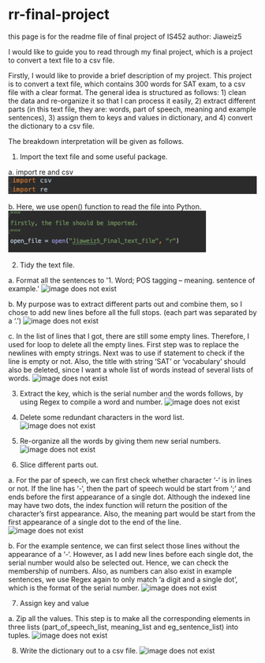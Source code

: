 # rr-final-project
this page is for the readme file of final project of IS452
author: Jiaweiz5

I would like to guide you to read through my final project, which is a project to convert a text file to a csv file.

Firstly, I would like to provide a brief description of my project. This project is to convert a text file, which contains 300 words for SAT exam, to a csv file with a clear format. The general idea is structured as follows: 1) clean the data and re-organize it so that I can process it easily, 2) extract different parts (in this text file, they are: words, part of speech, meaning and example sentences), 3) assign them to keys and values in dictionary, and 4) convert the dictionary to a csv file.

The breakdown interpretation will be given as follows.

1)	Import the text file and some useful package.

a. import re and csv
![image does not exist](https://raw.githubusercontent.com/vivizhao95/images_readme/master/import.png)

b. Here, we use open() function to read the file into Python.
![image does not exist](https://raw.githubusercontent.com/vivizhao95/images_readme/master/read_file.png)

2)	Tidy the text file.

a.	Format all the sentences to '1. Word; POS tagging – meaning. sentence of example.'
![image does not exist]()

b.	My purpose was to extract different parts out and combine them, so I chose to add new lines before all the full stops. (each part was separated by a ‘.’)
![image does not exist]()

c.	In the list of lines that I got, there are still some empty lines. Therefore, I used for loop to delete all the empty lines. First step was to replace the newlines with empty strings. Next was to use if statement to check if the line is empty or not. Also, the title with string ‘SAT’ or ‘vocabulary’ should also be deleted, since I want a whole list of words instead of several lists of words.
![image does not exist]()

3)	Extract the key, which is the serial number and the words follows, by using Regex to compile a word and number.
![image does not exist]()

4)	Delete some redundant characters in the word list.
![image does not exist]()

5)	Re-organize all the words by giving them new serial numbers.
![image does not exist]()

6)	Slice different parts out.

a.	For the par of speech, we can first check whether character ‘-‘ is in lines or not. If the line has ‘-‘, then the part of speech would be start from ‘;’ and ends before the first appearance of a single dot. Although the indexed line may have two dots, the index function will return the position of the character’s first appearance. Also, the meaning part would be start from the first appearance of a single dot to the end of the line.
![image does not exist]()

b.	For the example sentence, we can first select those lines without the appearance of a ‘-‘. However, as I add new lines before each single dot, the serial number would also be selected out. Hence, we can check the membership of numbers. Also, as numbers can also exist in example sentences, we use Regex again to only match ‘a digit and a single dot’, which is the format of the serial number.
![image does not exist]()

7)	Assign key and value

a.	Zip all the values. This step is to make all the corresponding elements in three lists (part_of_speech_list, meaning_list and eg_sentence_list) into tuples.
![image does not exist]()

8)	Write the dictionary out to a csv file.
![image does not exist]()
